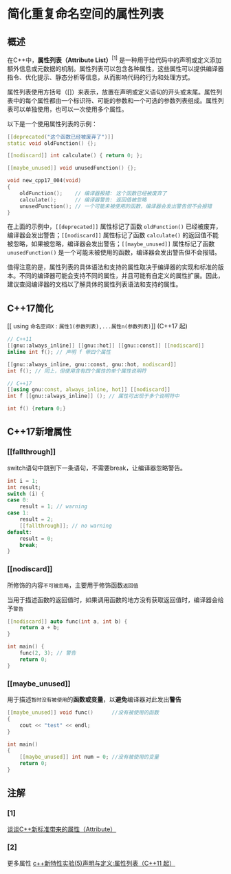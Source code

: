 # 简化重复命名空间的属性列表
## 概述

在C++中，**属性列表（Attribute List）**<sup>[1]</sup> 是一种用于给代码中的声明或定义添加额外信息或元数据的机制。属性列表可以包含各种属性，这些属性可以提供编译器指令、优化提示、静态分析等信息，从而影响代码的行为和处理方式。

属性列表使用方括号（[]）来表示，放置在声明或定义语句的开头或末尾。属性列表中的每个属性都由一个标识符、可能的参数和一个可选的参数列表组成。属性列表可以单独使用，也可以一次使用多个属性。

以下是一个使用属性列表的示例：

```C++
[[deprecated("这个函数已经被废弃了")]]
static void oldFunction() {};

[[nodiscard]] int calculate() { return 0; };

[[maybe_unused]] void unusedFunction() {};

void new_cpp17_004(void)
{
	oldFunction();    // 编译器报错: 这个函数已经被废弃了
	calculate();      // 编译器警告: 返回值被忽略
	unusedFunction(); // 一个可能未被使用的函数，编译器会发出警告但不会报错
}
```

在上面的示例中，`[[deprecated]]` 属性标记了函数 `oldFunction()` 已经被废弃，编译器会发出警告；`[[nodiscard]]` 属性标记了函数 `calculate()` 的返回值不能被忽略，如果被忽略，编译器会发出警告；`[[maybe_unused]]` 属性标记了函数 `unusedFunction()` 是一个可能未被使用的函数，编译器会发出警告但不会报错。

值得注意的是，属性列表的具体语法和支持的属性取决于编译器的实现和标准的版本。不同的编译器可能会支持不同的属性，并且可能有自定义的属性扩展。因此，建议查阅编译器的文档以了解具体的属性列表语法和支持的属性。

## C++17简化
[[ using `命名空间X` : `属性1(参数列表),...属性n(参数列表)`]] (C++17 起)


```C++
// C++11
[[gnu::always_inline]] [[gnu::hot]] [[gnu::const]] [[nodiscard]]
inline int f(); // 声明 f 带四个属性

[[gnu::always_inline, gnu::const, gnu::hot, nodiscard]]
int f(); // 同上，但使用含有四个属性的单个属性说明符

// C++17
[[using gnu:const, always_inline, hot]] [[nodiscard]]
int f [[gnu::always_inline]] (); // 属性可出现于多个说明符中

int f() {return 0;}
```
## C++17新增属性
### [[fallthrough]]
switch语句中跳到下一条语句，不需要break，让编译器忽略警告。

```C++
int i = 1;
int result;
switch (i) {
case 0:
	result = 1; // warning
case 1:
	result = 2;
	[[fallthrough]]; // no warning
default:
	result = 0;
	break;
}
```

### [[nodiscard]]
所修饰的内容`不可被忽略`，主要用于修饰函数`返回值`

当用于描述函数的返回值时，如果调用函数的地方没有获取返回值时，编译器会给予`警告`

```C++
[[nodiscard]] auto func(int a, int b) {
	return a + b; 
}

int main() {
    func(2, 3); // 警告
    return 0;
}
```

### [[maybe_unused]]
用于描述`暂时没有被使用`的**函数或变量**，以**避免**编译器对此发出**警告**

```C++
[[maybe_unused]] void func()      //没有被使用的函数
{
    cout << "test" << endl;
}

int main()
{
	[[maybe_unused]] int num = 0; //没有被使用的变量
	return 0;
}
```


## 注解
### [1]

[谈谈C++新标准带来的属性（Attribute）](https://zhuanlan.zhihu.com/p/392460397)

### [2]

更多属性 [c++新特性实验(5)声明与定义:属性列表（C++11 起）](https://www.cnblogs.com/sjjg/p/11204502.html)